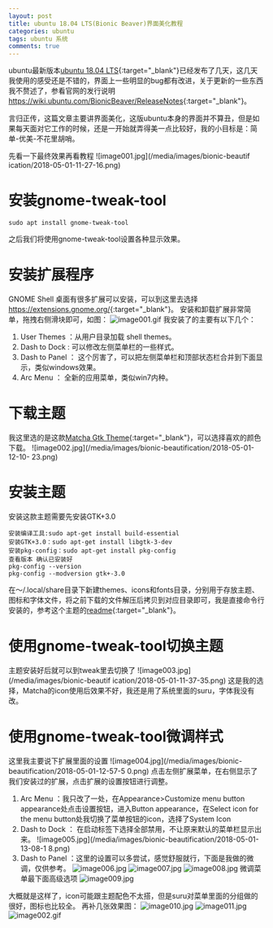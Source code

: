 ```yaml
---
layout: post
title: ubuntu 18.04 LTS(Bionic Beaver)界面美化教程
categories: ubuntu
tags: ubuntu 系统
comments: true
---
```



ubuntu最新版本[ubuntu 18.04 LTS](https://www.ubuntu.com/download/desktop){:target="_blank"}已经发布了几天，这几天我使用的感受还是不错的，界面上一些明显的bug都有改进，关于更新的一些东西我不赘述了，参看官网的发行说明<https://wiki.ubuntu.com/BionicBeaver/ReleaseNotes>{:target="_blank"}。

言归正传，这篇文章主要讲界面美化，这版ubuntu本身的界面并不算丑，但是如果每天面对它工作的时候，还是一开始就弄得美一点比较好，我的小目标是：简单-优美-不花里胡哨。

先看一下最终效果再看教程
![image001.jpg](/media/images/bionic-beautif
ication/2018-05-01-11-27-16.png)

# 安装gnome-tweak-tool
```shell
sudo apt install gnome-tweak-tool
```
之后我们将使用gnome-tweak-tool设置各种显示效果。

# 安装扩展程序
GNOME Shell 桌面有很多扩展可以安装，可以到这里去选择<https://extensions.gnome.org/>{:target="_blank"}。
安装和卸载扩展非常简单，拖拽右侧滑块即可，如图：
![image001.gif](/media/images/bionic-beautification/2018-05-01-12-41.gif)
我安装了的主要有以下几个：
1. User Themes ：从用户目录加载 shell themes。
2. Dash to Dock : 可以修改左侧菜单栏的一些样式。
3. Dash to Panel ： 这个厉害了，可以把左侧菜单栏和顶部状态栏合并到下面显示，类似windows效果。
4. Arc Menu ： 全新的应用菜单，类似win7内种。

# 下载主题
我这里选的是这款[Matcha Gtk Theme](https://www.gnome-look.org/p/1187179/){:target="_blank"}，可以选择喜欢的颜色下载。
![image002.jpg](/media/images/bionic-beautification/2018-05-01-12-10-
23.png)

# 安装主题
安装这款主题需要先安装GTK+3.0
  ```shell
  安装编译工具:sudo apt-get install build-essential
  安装GTK+3.0：sudo apt-get install libgtk-3-dev
  安装pkg-config：sudo apt-get install pkg-config
  查看版本 确认已安装好
  pkg-config --version
  pkg-config --modversion gtk+-3.0
  ```
在～/.local/share目录下新建themes、icons和fonts目录，分别用于存放主题、图标和字体文件，将之前下载的文件解压后拷贝到对应目录即可，我是直接命令行安装的，参考这个主题的[readme](https://github.com/vinceliuice/matcha){:target="_blank"}。

# 使用gnome-tweak-tool切换主题
主题安装好后就可以到tweak里去切换了
![image003.jpg](/media/images/bionic-beautif
ication/2018-05-01-11-37-35.png)
这是我的选择，Matcha的icon使用后效果不好，我还是用了系统里面的suru，字体我没有改。

# 使用gnome-tweak-tool微调样式
这里我主要说下扩展里面的设置
![image004.jpg](/media/images/bionic-beautification/2018-05-01-12-57-5
0.png)
点击左侧扩展菜单，在右侧显示了我们安装过的扩展，点击扩展的设置按钮进行调整。
1. Arc Menu ：我只改了一处，在Appearance>Customize menu button appearance处点击设置按钮，进入Button appearance，在Select icon for the menu button处我切换了菜单按钮的icon，选择了System Icon
2. Dash to Dock ： 在启动标签下选择全部禁用，不让原来默认的菜单栏显示出来。
![image005.jpg](/media/images/bionic-beautification/2018-05-01-13-08-1
8.png)
3. Dash to Panel ：这里的设置可以多尝试，感觉舒服就行，下面是我做的微调，仅供参考。
![image006.jpg](/media/images/bionic-beautification/2018-05-01-13-13-45.png)
![image007.jpg](/media/images/bionic-beautification/2018-05-01-13-14-05.png)
![image008.jpg](/media/images/bionic-beautification/2018-05-01-13-14-41.png)
微调菜单最下面高级选项
![image009.jpg](/media/images/bionic-beautification/2018-05-01-13-15-37.png)


大概就是这样了，icon可能跟主题配色不太搭，但是suru对菜单里面的分组做的很好，图标也比较全。
再补几张效果图：
![image010.jpg](/media/images/bionic-beautification/2018-05-01-13-28-42.png)
![image011.jpg](/media/images/bionic-beautification/2018-05-01-13-29-08.png)
![image002.gif](/media/images/bionic-beautification/2018-05-01-13-31.gif)
